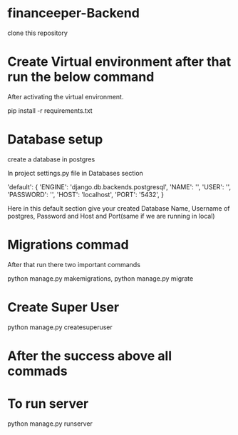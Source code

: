 # financeeper-Backend

clone this repository

# Create Virtual environment after that run the below command

After activating the virtual environment.

pip install -r requirements.txt

# Database setup

create a database in postgres

In project settings.py file in Databases section

'default': {
'ENGINE': 'django.db.backends.postgresql',
'NAME': '',
'USER': '',
'PASSWORD': '',
'HOST': 'localhost',
'PORT': '5432',
}

Here in this default section give your created Database Name, Username of postgres,
Password and Host and Port(same if we are running in local)

# Migrations commad

After that run there two important commands

python manage.py makemigrations,
python manage.py migrate

# Create Super User

python manage.py createsuperuser

# After the success above all commads

# To run server

python manage.py runserver
